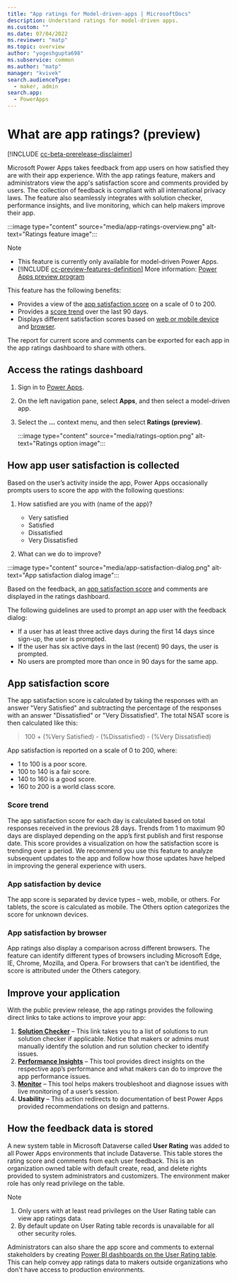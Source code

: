 ```yaml
---
title: "App ratings for Model-driven-apps | MicrosoftDocs"
description: Understand ratings for model-driven apps. 
ms.custom: ""
ms.date: 07/04/2022
ms.reviewer: "matp"
ms.topic: overview
author: "yogeshgupta698"
ms.subservice: common
ms.author: "matp"
manager: "kvivek"
search.audienceType: 
  - maker, admin
search.app: 
  - PowerApps
---
```

# What are app ratings? (preview)

[!INCLUDE [cc-beta-prerelease-disclaimer](../../includes/cc-beta-prerelease-disclaimer.md)]

Microsoft Power Apps takes feedback from app users on how satisfied they are with their app experience. With the app ratings feature, makers and administrators view the app's satisfaction score and comments provided by users. The collection of feedback is compliant with all international privacy laws. The feature also seamlessly integrates with solution checker, performance insights, and live monitoring, which can help makers improve their app.

:::image type="content" source="media/app-ratings-overview.png" alt-text="Ratings feature image":::

>[!NOTE]
> - This feature is currently only available for model-driven Power Apps.
> - [!INCLUDE [cc-preview-features-definition](../../includes/cc-preview-features-definition.md)] More information: [Power Apps preview program](../powerapps-preview-program.md)

This feature has the following benefits: 
- Provides a view of the [app satisfaction score](#app-satisfaction-score) on a scale of 0 to 200. 
- Provides a [score trend](#score-trend) over the last 90 days.
- Displays different satisfaction scores based on [web or mobile device](#app-satisfaction-by-device) and [browser](#app-satisfaction-by-browser).

The report for current score and comments can be exported for each app in the app ratings dashboard to share with others.

## Access the ratings dashboard

1. Sign in to [Power Apps](https://make.powerapps.com). 

1. On the left navigation pane, select **Apps**, and then select a model-driven app.

1. Select the **...** context menu, and then select **Ratings (preview)**.

   :::image type="content" source="media/ratings-option.png" alt-text="Ratings option image":::

## How app user satisfaction is collected

Based on the user’s activity inside the app, Power Apps occasionally prompts users to score the app with the following questions:

1. How satisfied are you with (name of the app)?

   - Very satisfied
   - Satisfied
   - Dissatisfied
   - Very Dissatisfied

1. What can we do to improve?

:::image type="content" source="media/app-satisfaction-dialog.png" alt-text="App satisfaction dialog image":::

Based on the feedback, an [app satisfaction score](#app-satisfaction-score) and comments are displayed in the ratings dashboard.

The following guidelines are used to prompt an app user with the feedback dialog:
-	If a user has at least three active days during the first 14 days since sign-up, the user is prompted.
-	If the user has six active days in the last (recent) 90 days, the user is prompted.
-	No users are prompted more than once in 90 days for the same app.

## App satisfaction score

The app satisfaction score is calculated by taking the responses with an answer "Very Satisfied" and subtracting the percentage of the responses with an answer "Dissatisfied" or "Very Dissatisfied". The total NSAT score is then calculated like this:

>100 + (%Very Satisfied) - (%Dissatisfied) - (%Very Dissatisfied)

 App satisfaction is reported on a scale of 0 to 200, where:

- 1 to 100 is a poor score.
- 100 to 140 is a fair score.
- 140 to 160 is a good score.
- 160 to 200 is a world class score.

### Score trend

The app satisfaction score for each day is calculated based on total responses received in the previous 28 days. Trends from 1 to maximum 90 days are displayed depending on the app’s first publish and first response date. This score provides a visualization on how the satisfaction score is trending over a period. We recommend you use this feature to analyze subsequent updates to the app and follow how those updates have helped in improving the general experience with users.

### App satisfaction by device

The app score is separated by device types – web, mobile, or others. For tablets, the score is calculated as mobile. The Others option categorizes the score for unknown devices.

### App satisfaction by browser

App ratings also display a comparison across different browsers. The feature can identify different types of browsers including Microsoft Edge, IE, Chrome, Mozilla, and Opera. For browsers that can't be identified, the score is attributed under the Others category.

## Improve your application

With the public preview release, the app ratings provides the following direct links to take actions to improve your app:
1. **[Solution Checker](../data-platform/use-powerapps-checker.md)** – This link takes you to a list of solutions to run solution checker if applicable. Notice that makers or admins must manually identify the solution and run solution checker to identify issues.
2. **[Performance Insights](performance-insights-overview.md)** – This tool provides direct insights on the respective app’s performance and what makers can do to improve the app performance issues.
3. **[Monitor](../model-driven-apps/monitor-page-checker.md)** – This tool helps makers troubleshoot and diagnose issues with live monitoring of a user’s session.
4. **Usability** – This action redirects to documentation of best Power Apps provided recommendations on design and patterns.

## How the feedback data is stored

A new system table in Microsoft Dataverse called **User Rating** was added to all Power Apps environments that include Dataverse. This table stores the rating score and comments from each user feedback. This is an organization owned table with default create, read, and delete rights provided to system administrators and customizers. The environment maker role has only read privilege on the table.

> [!Note]
> 1.	Only users with at least read privileges on the User Rating table can view app ratings data.
> 1.	By default update on User Rating table records is unavailable for all other security roles.

Administrators can also share the app score and comments to external stakeholders by creating [Power BI dashboards on the User Rating table](../data-platform/use-powerbi-dataverse.md). This can help convey app ratings data to makers outside organizations who don't have access to production environments.
